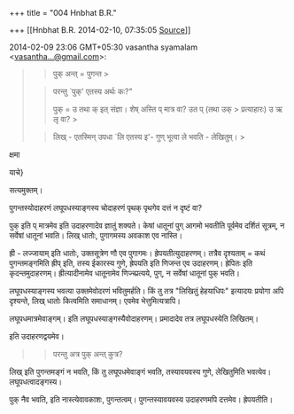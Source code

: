+++
title = "004 Hnbhat B.R."

+++
[[Hnbhat B.R.	2014-02-10, 07:35:05 [Source](https://groups.google.com/g/samskrita/c/DpIEOEYMitQ)]]



2014-02-09 23:06 GMT+05:30 vasantha syamalam \<[vasantha...@gmail.com]()\>:  

> 
> > पुक् अन्त् = पुगन्त >
> 
> > परन्तु \`पुक्' एतस्य अर्थः कः?"
> > 
> > 
> > पुक् = उ तथा क् इत् संज्ञा। शेष् अस्ति प् मात्र वा? उत प् (तथा उक् > प्रत्याहारः) उ ऋ लृ वा? >
> 
> > 
> > लिख् - एतस्मिन् उपधा \`लि एतस्य इ'- गुण् भूत्वा ले भवति - लेखितुम्। >
> 
> > 

  



  

क्षमा

 याचे}

  

सत्यमुक्तम्।

  

पुगन्तस्योदाहरणं लघूपधस्याङ्गस्य चोदाहरणं पृथक् पृथगेव दत्तं न दृष्टं वा?

  

पुक् इति प् मात्रमेव इति उदाहरणादेव ज्ञातुं शक्यते। केषां धातूनां पुग् आगमो भवतीति पूर्वमेव दर्शितं सूत्रम्, न सर्वेषां धातूनां भवति। लिख् धातोः, पुगागमस्य अवकाश एव नास्ति।

  

ह्री - लज्जायाम् इति धातोः, उक्तसूत्रेण णौ एव पुगागमः। ह्रेपयतीत्युदाहरणम्। तत्रैव दृश्यताम् = कथं पुगन्तमङ्गमिति ह्रीप् इति, तस्य ईकारस्य गुणे, ह्रेपयति इति णिजन्त एव उदाहरणम्। ह्रेपितः इति कृदन्तमुदाहरणम्। ह्रीत्यादीनामेव धातूनामेव णिज्च्प्रत्यये, पुग्, न सर्वेषां धातूनां पुक् भवति।

  

लघूपधस्याङ्गस्य भवत्या उक्तमेवोदरणं भवितुमर्हति। किं तु तत्र "लिखितुं हेहयाधिपः" इत्यादयः प्रयोगा अपि दृश्यन्ते, लिख् धातोः कित्वमिति समाधानम्। एवमेव भेत्तुमित्यत्रापि।

लघूपधमात्रमेवाङ्गम्। इति लघूपधस्याङ्गस्यैवोदाहरणम्। प्रमादादेव तत्र लघूपधस्येति लिखितम्।

  

इति उदाहरणद्वयमेव। 

  



  



> 
> > 
> > परन्तु अत्र पुक् अन्त् कुत्र?
> > 
> > 
> > 
> > 
> > 

  

लिख् इति पुगन्तमङ्गं न भवति, किं तु लघूपधमेवाङ्गं भवति, तस्यावयवस्य गुणे, लेखितुमिति भवत्येव। लघूपधत्वादङ्गस्य।

पुक् नैव भवति, इति नास्त्येवावकाशः, पुगन्तत्वम्। पुगन्तस्यावयवस्य उदाहरणमपि दत्तमेव। ह्रेपयतीति।

  

  

  



  

  




